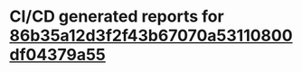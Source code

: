 # CI/CD generated reports for [86b35a12d3f2f43b67070a53110800df04379a55](https://github.com/hydephp/develop/commit/86b35a12d3f2f43b67070a53110800df04379a55)
